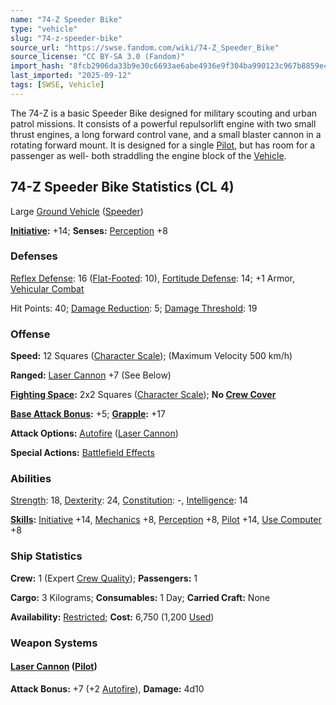 ```yaml
---
name: "74-Z Speeder Bike"
type: "vehicle"
slug: "74-z-speeder-bike"
source_url: "https://swse.fandom.com/wiki/74-Z_Speeder_Bike"
source_license: "CC BY-SA 3.0 (Fandom)"
import_hash: "8fcb2906da33b9e30c6693ae6abe4936e9f304ba990123c967b8859e422802de"
last_imported: "2025-09-12"
tags: [SWSE, Vehicle]
---
```

The 74-Z is a basic Speeder Bike designed for military scouting and urban patrol missions. It consists of a powerful repulsorlift engine with two small thrust engines, a long forward control vane, and a small blaster cannon in a rotating forward mount. It is designed for a single [Pilot](https://swse.fandom.com/wiki/Pilot_(Vehicle_Combat)), but has room for a passenger as well- both straddling the engine block of the [Vehicle](https://swse.fandom.com/wiki/Vehicle).
## 74-Z Speeder Bike Statistics (CL 4)
Large [Ground Vehicle](https://swse.fandom.com/wiki/Ground_Vehicle) ([Speeder](https://swse.fandom.com/wiki/Speeder))

**[Initiative](https://swse.fandom.com/wiki/Initiative):** +14; **Senses:** [Perception](https://swse.fandom.com/wiki/Perception) +8
### Defenses
[Reflex Defense](https://swse.fandom.com/wiki/Reflex_Defense_(Vehicles)): 16 ([Flat-Footed](https://swse.fandom.com/wiki/Flat-Footed): 10), [Fortitude Defense](https://swse.fandom.com/wiki/Fortitude_Defense_(Vehicles)): 14; +1 Armor, [Vehicular Combat](https://swse.fandom.com/wiki/Vehicular_Combat)

Hit Points: 40; [Damage Reduction](https://swse.fandom.com/wiki/Damage_Reduction): 5; [Damage Threshold](https://swse.fandom.com/wiki/Damage_Threshold_(Vehicles)): 19
### Offense
**Speed:** 12 Squares ([Character Scale](https://swse.fandom.com/wiki/Character_Scale)); (Maximum Velocity 500 km/h)

**Ranged:** [Laser Cannon](https://swse.fandom.com/wiki/Laser_Cannon) +7 (See Below)

**[Fighting Space](https://swse.fandom.com/wiki/Fighting_Space):** 2x2 Squares ([Character Scale](https://swse.fandom.com/wiki/Character_Scale)); **No [Crew Cover](https://swse.fandom.com/wiki/Crew_Cover)**

**[Base Attack Bonus](https://swse.fandom.com/wiki/Base_Attack_Bonus):** +5; **[Grapple](https://swse.fandom.com/wiki/Grapple):** +17

**Attack Options:** [Autofire](https://swse.fandom.com/wiki/Autofire_(Vehicle_Combat)) ([Laser Cannon](https://swse.fandom.com/wiki/Laser_Cannon))

**Special Actions:** [Battlefield Effects](https://swse.fandom.com/wiki/Battlefield_Effects)
### Abilities
[Strength](https://swse.fandom.com/wiki/Strength): 18, [Dexterity](https://swse.fandom.com/wiki/Dexterity): 24, [Constitution](https://swse.fandom.com/wiki/Constitution): -, [Intelligence](https://swse.fandom.com/wiki/Intelligence): 14

**[Skills](https://swse.fandom.com/wiki/Skills):** [Initiative](https://swse.fandom.com/wiki/Initiative) +14, [Mechanics](https://swse.fandom.com/wiki/Mechanics) +8, [Perception](https://swse.fandom.com/wiki/Perception) +8, [Pilot](https://swse.fandom.com/wiki/Pilot) +14, [Use Computer](https://swse.fandom.com/wiki/Use_Computer) +8
### Ship Statistics
**Crew:** 1 (Expert [Crew Quality](https://swse.fandom.com/wiki/Crew_Quality)); **Passengers:** 1

**Cargo:** 3 Kilograms; **Consumables:** 1 Day; **Carried Craft:** None

**Availability:** [Restricted](https://swse.fandom.com/wiki/Restricted); **Cost:** 6,750 (1,200 [Used](https://swse.fandom.com/wiki/Used))
### Weapon Systems
#### **[Laser Cannon](https://swse.fandom.com/wiki/Laser_Cannon) ([Pilot](https://swse.fandom.com/wiki/Pilot_(Vehicle_Combat)))**
**Attack Bonus:** +7 (+2 [Autofire](https://swse.fandom.com/wiki/Autofire_(Vehicle_Combat))), **Damage:** 4d10